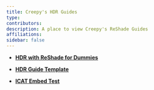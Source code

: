 ```yaml
---
title: Creepy's HDR Guides
type:
contributors: 
description: A place to view Creepy's ReShade Guides
affiliations: 
sidebar: false
---
```


- [**HDR with ReShade for Dummies**](HDR-with-ReShade-for-Dummies)

- [**HDR Guide Template**](HDR_Guide_Template)

- [**ICAT Embed Test**](/assets/ICAT_Comparisons/ACShadows_ICAT_Comparison.html)